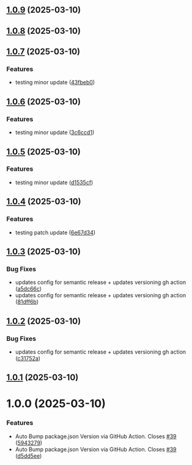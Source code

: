 ## [1.0.9](https://github.com/npranto/loopfeed/compare/v1.0.8...v1.0.9) (2025-03-10)

## [1.0.8](https://github.com/npranto/loopfeed/compare/v1.0.7...v1.0.8) (2025-03-10)

## [1.0.7](https://github.com/npranto/loopfeed/compare/v1.0.6...v1.0.7) (2025-03-10)


### Features

* testing minor update ([43fbeb0](https://github.com/npranto/loopfeed/commit/43fbeb0bf52e3e8273331a9b4d7738742dc589b3))

## [1.0.6](https://github.com/npranto/loopfeed/compare/v1.0.5...v1.0.6) (2025-03-10)


### Features

* testing minor update ([3c6ccd1](https://github.com/npranto/loopfeed/commit/3c6ccd1f34fd509138b5234504bb5e588a4394d9))

## [1.0.5](https://github.com/npranto/loopfeed/compare/v1.0.4...v1.0.5) (2025-03-10)


### Features

* testing minor update ([d1535cf](https://github.com/npranto/loopfeed/commit/d1535cf3b04aa97a0abbf2ec3e8ffeb5e1fdfebc))

## [1.0.4](https://github.com/npranto/loopfeed/compare/v1.0.3...v1.0.4) (2025-03-10)


### Features

* testing patch update ([6e67d34](https://github.com/npranto/loopfeed/commit/6e67d34be863ca3a32eb66a1f0e12013f119a3f4))

## [1.0.3](https://github.com/npranto/loopfeed/compare/v1.0.2...v1.0.3) (2025-03-10)


### Bug Fixes

* updates config for semantic release + updates versioning gh action ([a5dc66c](https://github.com/npranto/loopfeed/commit/a5dc66cffd8164cf653b288aebc7094147c90604))
* updates config for semantic release + updates versioning gh action ([81dff6b](https://github.com/npranto/loopfeed/commit/81dff6b640dc203474f4d36f046b609ae053a9c4))

## [1.0.2](https://github.com/npranto/loopfeed/compare/v1.0.1...v1.0.2) (2025-03-10)


### Bug Fixes

* updates config for semantic release + updates versioning gh action ([c31752a](https://github.com/npranto/loopfeed/commit/c31752a7d13e258e1624c377b5d7ec1fd3ffb1af))

## [1.0.1](https://github.com/npranto/loopfeed/compare/v1.0.0...v1.0.1) (2025-03-10)

# 1.0.0 (2025-03-10)


### Features

* Auto Bump package.json Version via GitHub Action. Closes [#39](https://github.com/npranto/loopfeed/issues/39) ([5943279](https://github.com/npranto/loopfeed/commit/5943279b013d80ad7d70b5e06d9577947510d780))
* Auto Bump package.json Version via GitHub Action. Closes [#39](https://github.com/npranto/loopfeed/issues/39) ([d5dd5ee](https://github.com/npranto/loopfeed/commit/d5dd5ee5363060301818b6cf769a2bb051889d27))
